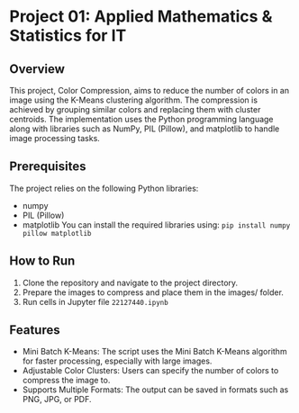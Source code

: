# Project 01: Applied Mathematics &amp; Statistics for IT

## Overview
This project, Color Compression, aims to reduce the number of colors in an image using the K-Means clustering algorithm. The compression is achieved by grouping similar colors and replacing them with cluster centroids. The implementation uses the Python programming language along with libraries such as NumPy, PIL (Pillow), and matplotlib to handle image processing tasks.

## Prerequisites
The project relies on the following Python libraries:
  - numpy
  - PIL (Pillow)
  - matplotlib
You can install the required libraries using:
`pip install numpy pillow matplotlib`

## How to Run
1. Clone the repository and navigate to the project directory.
2. Prepare the images to compress and place them in the images/ folder.
3. Run cells in Jupyter file `22127440.ipynb`

## Features
  - Mini Batch K-Means: The script uses the Mini Batch K-Means algorithm for faster processing, especially with large images.
  - Adjustable Color Clusters: Users can specify the number of colors to compress the image to.
  - Supports Multiple Formats: The output can be saved in formats such as PNG, JPG, or PDF.
